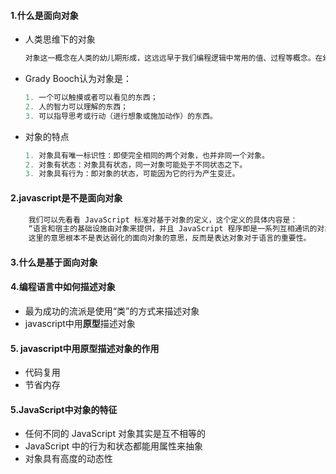 #### 1.什么是面向对象

- 人类思维下的对象

  ```javascript
  对象这一概念在人类的幼儿期形成，这远远早于我们编程逻辑中常用的值、过程等概念。在幼年期，我们总是先认识到某一个苹果能吃（这里的某一个苹果就是一个对象），继而认识到所有的苹果都可以吃（这里的所有苹果，就是一个类），再到后来我们才能意识到三个苹果和三个梨之间的联系，进而产生数字“3”（值）的概念。
  ```

- Grady Booch认为对象是：

  ```javascript
  1. 一个可以触摸或者可以看见的东西；
  2. 人的智力可以理解的东西；
  3. 可以指导思考或行动（进行想象或施加动作）的东西。
  ```

- 对象的特点

  ```javascript
  1. 对象具有唯一标识性：即使完全相同的两个对象，也并非同一个对象。
  2. 对象有状态：对象具有状态，同一对象可能处于不同状态之下。
  3. 对象具有行为：即对象的状态，可能因为它的行为产生变迁。
  ```

  

#### 2.javascript是不是面向对象

```javascript
	我们可以先看看 JavaScript 标准对基于对象的定义，这个定义的具体内容是：
	“语言和宿主的基础设施由对象来提供，并且 JavaScript 程序即是一系列互相通讯的对象集合”。
	这里的意思根本不是表达弱化的面向对象的意思，反而是表达对象对于语言的重要性。
```

#### 3.什么是基于面向对象



#### 4.编程语言中如何描述对象

- 最为成功的流派是使用“类”的方式来描述对象
- javascript中用**原型**描述对象

#### 5. javascript中用**原型**描述对象的作用

- 代码复用
- 节省内存

#### 5.JavaScript中对象的特征

- 任何不同的 JavaScript 对象其实是互不相等的
- JavaScript 中的行为和状态都能用属性来抽象
- 对象具有高度的动态性



